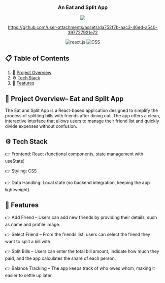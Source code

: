 </div>
<div align="center">
<h3 align="center">An Eat and Split App</h3>
  <img src="https://img.shields.io/badge/Eat_and_Split_App-blue" />



https://github.com/user-attachments/assets/da752f7b-aac3-46ed-a540-397727921e72



  <div>
    <img src="https://img.shields.io/badge/-React_JS-black?style=for-the-badge&logoColor=white&logo=react&color=61DAFB" alt="react.js" />
    <img src="https://img.shields.io/badge/CSS3-1572B6?style=for-the-badge&logo=css3&logoColor=white" alt="CSS" />
  </div>

  </div>

## 📋 <a name="table">Table of Contents</a>

1. 🤖 [Project Overview](#project-overview)
2. ⚙️ [Tech Stack](#tech-stack)
3. 🔋 [Features](#features)


## 🤖 Project Overview– Eat and Split App

The Eat and Split App is a React-based application designed to simplify the process of splitting bills with friends after dining out. The app offers a clean, interactive interface that allows users to manage their friend list and quickly divide expenses without confusion.

## ⚙️ Tech Stack
👉 Frontend: React (functional components, state management with useState)

👉 Styling: CSS

👉 Data Handling: Local state (no backend integration, keeping the app lightweight)

## 🔋 Features

👉  Add Friend – Users can add new friends by providing their details, such as name and profile image.

👉  Select Friend – From the friends list, users can select the friend they want to split a bill with.

👉  Split Bills – Users can enter the total bill amount, indicate how much they paid, and the app calculates the share of each person.

👉  Balance Tracking – The app keeps track of who owes whom, making it easier to settle up later.

